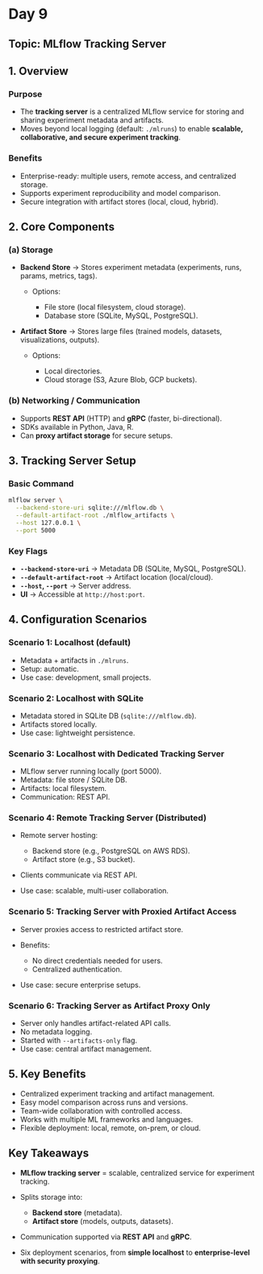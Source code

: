 # Day 9

## Topic: MLflow Tracking Server


## 1. Overview

### Purpose

* The **tracking server** is a centralized MLflow service for storing and sharing experiment metadata and artifacts.
* Moves beyond local logging (default: `./mlruns`) to enable **scalable, collaborative, and secure experiment tracking**.

### Benefits

* Enterprise-ready: multiple users, remote access, and centralized storage.
* Supports experiment reproducibility and model comparison.
* Secure integration with artifact stores (local, cloud, hybrid).


## 2. Core Components

### (a) Storage

* **Backend Store** → Stores experiment metadata (experiments, runs, params, metrics, tags).

  * Options:

    * File store (local filesystem, cloud storage).
    * Database store (SQLite, MySQL, PostgreSQL).

* **Artifact Store** → Stores large files (trained models, datasets, visualizations, outputs).

  * Options:

    * Local directories.
    * Cloud storage (S3, Azure Blob, GCP buckets).

### (b) Networking / Communication

* Supports **REST API** (HTTP) and **gRPC** (faster, bi-directional).
* SDKs available in Python, Java, R.
* Can **proxy artifact storage** for secure setups.


## 3. Tracking Server Setup

### Basic Command

```bash
mlflow server \
  --backend-store-uri sqlite:///mlflow.db \
  --default-artifact-root ./mlflow_artifacts \
  --host 127.0.0.1 \
  --port 5000
```

### Key Flags

* **`--backend-store-uri`** → Metadata DB (SQLite, MySQL, PostgreSQL).
* **`--default-artifact-root`** → Artifact location (local/cloud).
* **`--host`, `--port`** → Server address.
* **UI** → Accessible at `http://host:port`.


## 4. Configuration Scenarios

### Scenario 1: Localhost (default)

* Metadata + artifacts in `./mlruns`.
* Setup: automatic.
* Use case: development, small projects.

### Scenario 2: Localhost with SQLite

* Metadata stored in SQLite DB (`sqlite:///mlflow.db`).
* Artifacts stored locally.
* Use case: lightweight persistence.

### Scenario 3: Localhost with Dedicated Tracking Server

* MLflow server running locally (port 5000).
* Metadata: file store / SQLite DB.
* Artifacts: local filesystem.
* Communication: REST API.

### Scenario 4: Remote Tracking Server (Distributed)

* Remote server hosting:

  * Backend store (e.g., PostgreSQL on AWS RDS).
  * Artifact store (e.g., S3 bucket).
* Clients communicate via REST API.
* Use case: scalable, multi-user collaboration.

### Scenario 5: Tracking Server with Proxied Artifact Access

* Server proxies access to restricted artifact store.
* Benefits:

  * No direct credentials needed for users.
  * Centralized authentication.
* Use case: secure enterprise setups.

### Scenario 6: Tracking Server as Artifact Proxy Only

* Server only handles artifact-related API calls.
* No metadata logging.
* Started with `--artifacts-only` flag.
* Use case: central artifact management.


## 5. Key Benefits

* Centralized experiment tracking and artifact management.
* Easy model comparison across runs and versions.
* Team-wide collaboration with controlled access.
* Works with multiple ML frameworks and languages.
* Flexible deployment: local, remote, on-prem, or cloud.


## Key Takeaways

* **MLflow tracking server** = scalable, centralized service for experiment tracking.
* Splits storage into:

  * **Backend store** (metadata).
  * **Artifact store** (models, outputs, datasets).
* Communication supported via **REST API** and **gRPC**.
* Six deployment scenarios, from **simple localhost** to **enterprise-level with security proxying**.